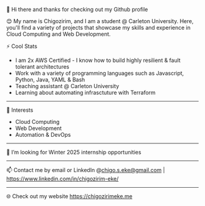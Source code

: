  👋 Hi there and thanks for checking out my Github profile
 
😊 My name is Chigozirim, and I am a student @ Carleton University. Here, you'll find a variety of projects that showcase my skills and experience in Cloud Computing and Web Development. 
  
  ⚡ Cool Stats
  - I am 2x AWS Certified - I know how to build highly resilient & fault tolerant architectures
  - Work with a variety of programming languages such as Javascript, Python, Java, YAML & Bash
  - Teaching assistant @ Carleton University
  - Learning about automating infrasctuture with Terraform
  
 ---

🌱 Interests
  - Cloud Computing
  - Web Development
  - Automation & DevOps
 
 ---
  
💞️ I’m looking for Winter 2025 internship opportunities 


<!---
coolchigi/coolchigi is a ✨ special ✨ repository because its `README.md` (this file) appears on your GitHub profile.
You can click the Preview link to take a look at your changes.
Ex Quality Engineer Coop @ TD and Ex Cloud Solutions intern @ Momentive.ai
--->
----

📫 Contact me by email or LinkedIn @chigo.s.eke@gmail.com | https://www.linkedin.com/in/chigozirim-eke/

---

🌐 Check out my website https://chigozirimeke.me
